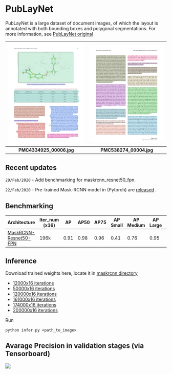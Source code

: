 # PubLayNet

PubLayNet is a large dataset of document images, of which the layout is annotated with both bounding boxes and polygonal segmentations. For more information, see [PubLayNet original](https://github.com/ibm-aur-nlp/PubLayNet)


<img src="./example_images/PMC4334925_00006.jpg" width=400> | <img src="./example_images/PMC538274_00004.jpg" width=400> 
:-------------------------:|:-------------------------:
**PMC4334925_00006.jpg**  | **PMC538274_00004.jpg**



## Recent updates 

`29/Feb/2020` - Add benchmarking for maskrcnn_resnet50_fpn.

`22/Feb/2020` - Pre-trained Mask-RCNN model in (Pytorch) are [released](maskrcnn) .



## Benchmarking

| Architecture  | Iter_num (x16) | AP | AP50 | AP75 | AP Small | AP Medium | AP Large | MD5SUM |
| --- | --- | --- | --- | --- | --- | --- | --- | --- |
| [MaskRCNN-Resnet50-FPN](https://drive.google.com/file/d/1Jx2m_2I1d9PYzFRQ4gl82xQa-G7Vsnsl/view?usp=sharing)  | 196k  | 0.91| 0.98 | 0.96 | 0.41 | 0.76 | 0.95 | 393e6700095a673065fcecf5e8f264f7 |


## Inference


Download trained weights here, locate it in [maskrcnn directory](maskrcnn)


- [12000x16 iterations](https://drive.google.com/open?id=1T2ciEJ7npW_aBpNrKHiUAluyk04K0AWK)
- [50000x16 iterations](https://drive.google.com/open?id=1vl3XAYbGKlv70SNPReStZQ6I0Z9v1CSW)
- [120000x16 iterations](https://drive.google.com/open?id=13fhd_SS7fLrjLrCjVpCwOYGt_SlQ_7FW)
- [161000x16 iterations](https://drive.google.com/open?id=1KNOyw_D980bvFKb8U8NPPt-NWSsWJDe6)
- [174000x16 iterations](https://drive.google.com/open?id=13fhd_SS7fLrjLrCjVpCwOYGt_SlQ_7FW)
- [200000x16 iterations](https://drive.google.com/open?id=1rJ3fowtxGIcORzIZbQe9ibHN0ORoqkLN)


Run
```
python infer.py <path_to_image>
```

## Avarage Precision in validation stages (via Tensorboard)

<img src="https://user-images.githubusercontent.com/24642166/75600546-066b6900-5ae3-11ea-9774-a0a0396e6fb1.png" width=1000>


